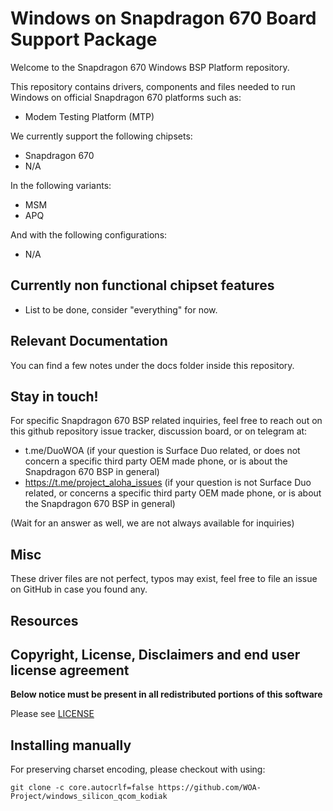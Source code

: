 # Windows on Snapdragon 670 Board Support Package

Welcome to the Snapdragon 670 Windows BSP Platform repository.

This repository contains drivers, components and files needed to run Windows on official Snapdragon 670 platforms such as:

- Modem Testing Platform (MTP)

We currently support the following chipsets:

- Snapdragon 670
- N/A

In the following variants:

- MSM
- APQ

And with the following configurations:

- N/A

## Currently non functional chipset features

- List to be done, consider "everything" for now.

## Relevant Documentation

You can find a few notes under the docs folder inside this repository.

## Stay in touch!

For specific Snapdragon 670 BSP related inquiries, feel free to reach out on this github repository issue tracker, discussion board, or on telegram at:

- t.me/DuoWOA (if your question is Surface Duo related, or does not concern a specific third party OEM made phone, or is about the Snapdragon 670 BSP in general)
- https://t.me/project_aloha_issues (if your question is not Surface Duo related, or concerns a specific third party OEM made phone, or is about the Snapdragon 670 BSP in general)

(Wait for an answer as well, we are not always available for inquiries)

## Misc

These driver files are not perfect, typos may exist, feel free to file an issue on GitHub in case you found any.

## Resources

## Copyright, License, Disclaimers and end user license agreement

**Below notice must be present in all redistributed portions of this software**

Please see [LICENSE](LICENSE.md)

## Installing manually

For preserving charset encoding, please checkout with using:

```
git clone -c core.autocrlf=false https://github.com/WOA-Project/windows_silicon_qcom_kodiak
```
